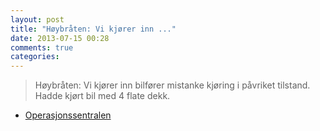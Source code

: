 ```yaml
---
layout: post
title: "Høybråten: Vi kjører inn ..."
date: 2013-07-15 00:28
comments: true
categories: 
---
```


> Høybråten: Vi kjører inn bilfører mistanke kjøring i påvriket tilstand. Hadde kjørt bil med 4 flate dekk.
- [Operasjonssentralen](https://twitter.com/oslopolitiops/status/356857813122818049)
